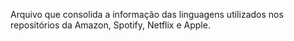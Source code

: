 Arquivo que consolida a informação das linguagens utilizados nos repositórios da Amazon, Spotify, Netflix e Apple.
